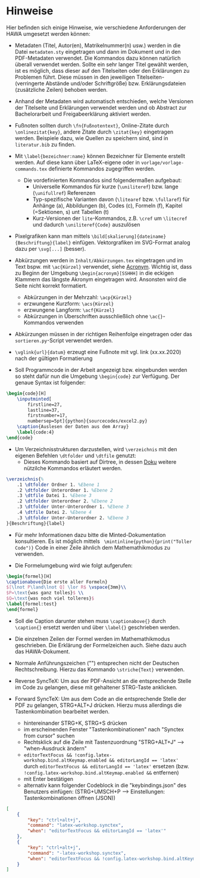 # Hinweise

Hier befinden sich einige Hinweise, wie verschiedene Anforderungen der HAWA umgesetzt werden können:

- Metadaten (Titel, Autor(en), Matrikelnummer(n) usw.) werden in die Datei `metadaten.sty` eingetragen und dann im Dokument und in den PDF-Metadaten verwendet. Die Kommandos dazu können natürlich überall verwendet werden. Sollte ein sehr langer Titel gewählt werden, ist es möglich, dass dieser auf den Titelseiten oder den Erklärungen zu Problemen führt. Diese müssen in den jeweiligen Titelseiten- (verringerte Abstände und/oder Schriftgröße) bzw. Erklärungsdateien (zusätzliche Zeilen) behoben werden.

- Anhand der Metadaten wird automatisch entschieden, welche Versionen der Titelseite und Erklärungen verwendet werden und ob Abstract zur Bachelorarbeit und Freigabeerklärung aktiviert werden.

- Fußnoten sollten durch `\fn{Fußnotentext}`, Online-Zitate durch `\onlinezitat{key}`, andere Zitate durch `\zitat{key}` eingetragen werden. Beispiele dazu, wie Quellen zu speichern sind, sind in `literatur.bib` zu finden.

- Mit `\label{bezeichner:name}` können Bezeichner für Elemente erstellt werden. Auf diese kann über LaTeX-eigene oder in `vorlage/vorlage-commands.tex` definierte Kommandos zugegriffen werden.
    - Die vordefinierten Kommandos sind folgendermaßen aufgebaut:
        - Universelle Kommandos für kurze (`\uniliteref`) bzw. lange (`\unifullref`) Referenzen
        - Typ-spezifische Varianten davon (`\litearef` bzw. `\fullaref`) für Anhänge (a), Abbildungen (b), Codes (c), Formeln (f), Kapitel (=Sektionen, s) unt Tabellen (t)
        - Kurz-Versionen der `lite`-Kommandos, z.B. `\cref` um `\litecref` und dadurch `\uniliteref{Code}` auszulösen

- Pixelgrafiken kann man mittels `\bild[skalierung]{dateiname}{Beschriftung}{label}` einfügen. Vektorgrafiken im SVG-Format analog dazu per `\svg[...]` (besser).

- Abkürzungen werden in `Inhalt/Abkürzungen.tex` eingetragen und im Text bspw. mit `\ac{Kürzel}` verwendet, siehe [Acronym](https://www.namsu.de/Extra/pakete/Acronym.html). Wichtig ist, dass zu Beginn der Umgebung `\begin{acronym}[SSHHH]` in die eckigen Klammern das längste Akronym eingetragen wird. Ansonsten wird die Seite nicht korrekt formatiert.
    - Abkürzungen in der Mehrzahl: `\acp{Kürzel}`
    - erzwungene Kurzform: `\acs{Kürzel}`
    - erzwungene Langform: `\acf{Kürzel}`
    - Abkürzungen in Überschriften ausschließlich ohne `\ac{}`-Kommandos verwenden

- Abkürzungen müssen in der richtigen Reihenfolge eingetragen oder das `sortieren.py`-Script verwendet werden.

- `\vglink{url}{datum}` erzeugt eine Fußnote mit vgl. link (xx.xx.2020) nach der gültigen Formatierung

- Soll Programmcode in der Arbeit angezeigt bzw. eingebunden werden so steht dafür nun die Umgebung `\begin{code}` zur Verfügung. Der genaue Syntax ist folgender:
```latex
\begin{code}[H]
    \inputminted[
        firstline=27,
        lastline=37,
        firstnumber=17,
        numbersep=5pt]{python}{sourcecodes/excel2.py}
    \caption{Auslesen der Daten aus dem Array}
    \label{code:4}
\end{code}
```

- Um Verzeichnisstrukturen darzustellen, wird `\verzeichnis` mit den eigenen Befehlen `\dtfolder` und `\dtfile` genutzt:
  - Dieses Kommando basiert auf Dirtree, in dessen [Doku](http://tug.ctan.org/macros/generic/dirtree/dirtree.pdf) weitere nützilche Kommandos erläutert werden.
```latex
\verzeichnis{%
    .1 \dtfolder Ordner 1. %Ebene 1
    .2 \dtfolder Unterordner 1. %Ebene 2
    .3 \dtfile Datei 1. %Ebene 3
    .2 \dtfolder Unterordner 2. %Ebene 2
    .3 \dtfolder Unter-Unterordner 1. %Ebene 3
    .4 \dtfile Datei 2. %Ebene 4
    .3 \dtfolder Unter-Unterordner 2. %Ebene 3
}{Beschriftung}{label}
```

- Für mehr Informationen dazu bitte die Minted-Dokumentation konsultieren. Es ist möglich mittels ` \mintinline{python}{print("Toller Code")}` Code in einer Zeile ähnlich dem Mathemathikmodus zu verwenden.

- Die Formelumgebung wird wie folgt aufgerufen:
```latex
\begin{formel}[H]
\captionabove{Die erste aller Formeln}
$[\lnot P\land\lnot Q] \lor R$ \vspace{3mm}\\
$P=\text{was ganz tolles}$ \\
$Q=\text{was noch viel tolleres}$
\label{formel:test}
\end{formel}
```

- Soll die Caption darunter stehen muss `\captionabove{}` durch `\caption{}` ersetzt werden und über `\label{}` geschrieben werden.

- Die einzelnen Zeilen der Formel werden im Mathemathikmodus geschrieben. Die Erklärung der Formelzeichen auch. Siehe dazu auch das HAWA-Dokument.

- Normale Anführungszeichen ("") entsprechen nicht der Deutschen Rechtschreibung. Hierzu das Kommando `\striche{Text}` verwenden.

- Reverse SyncTeX: Um aus der PDF-Ansicht an die entsprechende Stelle im Code zu gelangen, diese mit gehaltener STRG-Taste anklicken.

- Forward SyncTeX: Um aus dem Code an die entsprechende Stelle der PDF zu gelangen, STRG+ALT+J drücken. Hierzu muss allerdings die Tastenkombination bearbeitet werden.
  -  hintereinander STRG+K, STRG+S drücken
  -  im erscheinenden Fenster "Tastenkombinationen" nach "Synctex from cursor" suchen
  -  Rechtsklick auf die Zeile mit Tastenzuordnung "STRG+ALT+J" --> "when-Ausdruck ändern"
  -  `editorTextFocus && !config.latex-workshop.bind.altKeymap.enabled && editorLangId == 'latex'` durch `editorTextFocus && editorLangId == 'latex'` ersetzen (bzw. `!config.latex-workshop.bind.altKeymap.enabled &&` entfernen)
  -  mit Enter bestätigen
  -  alternativ kann folgender Codeblock in die "keybindings.json" des Benutzers einfügen: (STRG+UMSCH+P --> Einstellungen: Tastenkombinationen öffnen (JSON))
```json
[
    {
        "key": "ctrl+alt+j",
        "command": "latex-workshop.synctex",
        "when": "editorTextFocus && editorLangId == 'latex'"
    },
    {
        "key": "ctrl+alt+j",
        "command": "-latex-workshop.synctex",
        "when": "editorTextFocus && !config.latex-workshop.bind.altKeymap.enabled && editorLangId == 'latex'"
    }
]
```
